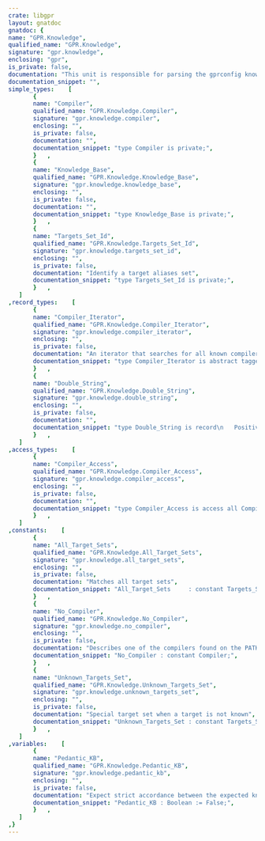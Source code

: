 ```yaml
---
crate: libgpr
layout: gnatdoc
gnatdoc: {
name: "GPR.Knowledge",
qualified_name: "GPR.Knowledge",
signature: "gpr.knowledge",
enclosing: "gpr",
is_private: false,
documentation: "This unit is responsible for parsing the gprconfig knowledge base",
documentation_snippet: "",
simple_types:    [
       {
       name: "Compiler",
       qualified_name: "GPR.Knowledge.Compiler",
       signature: "gpr.knowledge.compiler",
       enclosing: "",
       is_private: false,
       documentation: "",
       documentation_snippet: "type Compiler is private;",
       }   ,
       {
       name: "Knowledge_Base",
       qualified_name: "GPR.Knowledge.Knowledge_Base",
       signature: "gpr.knowledge.knowledge_base",
       enclosing: "",
       is_private: false,
       documentation: "",
       documentation_snippet: "type Knowledge_Base is private;",
       }   ,
       {
       name: "Targets_Set_Id",
       qualified_name: "GPR.Knowledge.Targets_Set_Id",
       signature: "gpr.knowledge.targets_set_id",
       enclosing: "",
       is_private: false,
       documentation: "Identify a target aliases set",
       documentation_snippet: "type Targets_Set_Id is private;",
       }   ,
   ]
,record_types:    [
       {
       name: "Compiler_Iterator",
       qualified_name: "GPR.Knowledge.Compiler_Iterator",
       signature: "gpr.knowledge.compiler_iterator",
       enclosing: "",
       is_private: false,
       documentation: "An iterator that searches for all known compilers in a list of\ndirectories. Whenever a new compiler is found, the Callback primitive\noperation is called.",
       documentation_snippet: "type Compiler_Iterator is abstract tagged null record;",
       }   ,
       {
       name: "Double_String",
       qualified_name: "GPR.Knowledge.Double_String",
       signature: "gpr.knowledge.double_string",
       enclosing: "",
       is_private: false,
       documentation: "",
       documentation_snippet: "type Double_String is record\n   Positive_Regexp : Unbounded_String;\n   Negative_Regexp : Unbounded_String;\nend record;",
       }   ,
   ]
,access_types:    [
       {
       name: "Compiler_Access",
       qualified_name: "GPR.Knowledge.Compiler_Access",
       signature: "gpr.knowledge.compiler_access",
       enclosing: "",
       is_private: false,
       documentation: "",
       documentation_snippet: "type Compiler_Access is access all Compiler;",
       }   ,
   ]
,constants:    [
       {
       name: "All_Target_Sets",
       qualified_name: "GPR.Knowledge.All_Target_Sets",
       signature: "gpr.knowledge.all_target_sets",
       enclosing: "",
       is_private: false,
       documentation: "Matches all target sets",
       documentation_snippet: "All_Target_Sets     : constant Targets_Set_Id;",
       }   ,
       {
       name: "No_Compiler",
       qualified_name: "GPR.Knowledge.No_Compiler",
       signature: "gpr.knowledge.no_compiler",
       enclosing: "",
       is_private: false,
       documentation: "Describes one of the compilers found on the PATH.\nPath is the directory that contains the compiler executable.\nPath_Order is used for sorting in the interactive menu: it indicates the\nindex in $PATH of the directory, so that we can show first the compilers\nthat are first in path.\nAny of these compilers can be selected by the user as part of a config.\nHowever, to prevent incompatibilities, a compiler can be marked as not\nselectable. This will be re-evaluated based on the current selection.\nComplete is set to True if all the information about the compiler was\ncomputed. It is set to False if the compiler was specified through a\ncommand line argument --config, and part of the info needs to be\ncomputed.\nIndex_In_List is used for the interactive menu, and is initialized\nautomatically.",
       documentation_snippet: "No_Compiler : constant Compiler;",
       }   ,
       {
       name: "Unknown_Targets_Set",
       qualified_name: "GPR.Knowledge.Unknown_Targets_Set",
       signature: "gpr.knowledge.unknown_targets_set",
       enclosing: "",
       is_private: false,
       documentation: "Special target set when a target is not known",
       documentation_snippet: "Unknown_Targets_Set : constant Targets_Set_Id;",
       }   ,
   ]
,variables:    [
       {
       name: "Pedantic_KB",
       qualified_name: "GPR.Knowledge.Pedantic_KB",
       signature: "gpr.knowledge.pedantic_kb",
       enclosing: "",
       is_private: false,
       documentation: "Expect strict accordance between the expected knowledge base scheme\nand actual files parsed. When parsing an older knowledge base some\nattributes may be missing (i.e. canonical target) and that would lead\nto Invalid_Knowledge_Base raised.",
       documentation_snippet: "Pedantic_KB : Boolean := False;",
       }   ,
   ]
,}
---
```

